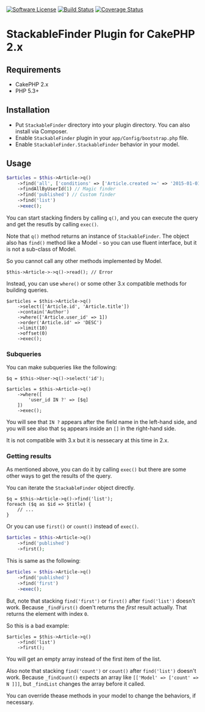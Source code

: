 [![Software License](https://img.shields.io/badge/license-MIT-brightgreen.svg?style=flat-square)](LICENSE.txt)
[![Build Status](https://img.shields.io/travis/chinpei215/cakephp-stackable-finder/master.svg?style=flat-square)](https://travis-ci.org/chinpei215/cakephp-stackable-finder) 
[![Coverage Status](https://img.shields.io/coveralls/chinpei215/cakephp-stackable-finder.svg?style=flat-square)](https://coveralls.io/r/chinpei215/cakephp-stackable-finder?branch=master) 

# StackableFinder Plugin for CakePHP 2.x

## Requirements

* CakePHP 2.x
* PHP 5.3+

## Installation

* Put `StackableFinder` directory into your plugin directory. You can also install via Composer.
* Enable `StackableFinder` plugin in your `app/Config/bootstrap.php` file.
* Enable `StackableFinder.StackableFinder` behavior in your model.

## Usage

```php
$articles = $this->Article->q()
	->find('all', ['conditions' => ['Article.created >=' => '2015-01-01']])
	->findAllByUserId(1) // Magic finder
	->find('published') // Custom finder
	->find('list')
	->exec();
```
You can start stacking finders by calling `q()`, and you can execute the query and get the resutls by calling `exec()`.

Note that `q()` method returns an instance of `StackableFinder`. The object also has `find()` method like a Model - so you can use fluent interface, but it is not a sub-class of Model.

So you cannot call any other methods implemented by Model.
```
$this->Article->->q()->read(); // Error 
```
Instead, you can use `where()` or some other 3.x compatible methods for building queries.
```
$articles = $this->Article->q()
	->select(['Article.id', 'Article.title'])
	->contain('Author')
	->where(['Article.user_id' => 1])
	->order('Article.id' => 'DESC')
	->limit(10)
	->offset(0)
	->exec();
```

### Subqueries

You can make subqueries like the following:
```
$q = $this->User->q()->select('id');

$articles = $this->Article->q()
	->where([
		'user_id IN ?' => [$q]
	])
	->exec();
```

You will see that `IN ?` appears after the field name in the left-hand side, and you will see also that `$q` appears inside an `[]` in the right-hand side.

It is not compatible with 3.x but it is nessecary at this time in 2.x.

### Getting results

As mentioned above, you can do it by calling `exec()` but there are some other ways to get the results of the query.

You can iterate the `StackableFinder` object directly.
```
$q = $this->Article->q()->find('list');
foreach ($q as $id => $title) {
	// ...
}
```
Or you can use `first()` or `count()` instead of `exec()`.
```php
$articles = $this->Article->q()
	->find('published')
	->first();
```
This is same as the following:
```php
$articles = $this->Article->q()
	->find('published')
	->find('first')
	->exec();
```

But, note that stacking `find('first')` or `first()` after `find('list')` doesn't work.
Because `_findFirst()` doen't returns the _first_ result actually. That returns the element with index `0`.

So this is a bad example:
```
$articles = $this->Article->q()
	->find('list')
	->first();
```
You will get an empty array instead of the first item of the list.

Also note that stacking `find('count')` or `count()` after `find('list')` doesn't work.
Because `_findCount()` expects an array like `[['Model' => ['count' => N ]]]`, but `_findList` changes the array before it called. 

You can override thease methods in your model to change the behaviors, if necessary.

